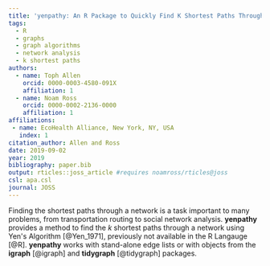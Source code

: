 ```yaml
---
title: 'yenpathy: An R Package to Quickly Find K Shortest Paths Through a Weighted Graph'
tags:
  - R
  - graphs
  - graph algorithms
  - network analysis
  - k shortest paths
authors:
  - name: Toph Allen
    orcid: 0000-0003-4580-091X
    affiliation: 1
  - name: Noam Ross
    orcid: 0000-0002-2136-0000
    affiliation: 1
affiliations:
 - name: EcoHealth Alliance, New York, NY, USA
   index: 1
citation_author: Allen and Ross
date: 2019-09-02
year: 2019
bibliography: paper.bib
output: rticles::joss_article #requires noamross/rticles@joss
csl: apa.csl
journal: JOSS
---
```


Finding the shortest paths through a network is a task important to many problems,
from transportation routing to social network analysis.  **yenpathy** provides
a method to find the _k_ shortest paths through a network using Yen's Algorithm
[@Yen_1971], previously not available in the R Langauge [@R].  **yenpathy**
works with stand-alone edge lists or with objects from the **igraph** [@igraph]
and **tidygraph** [@tidygraph] packages.


